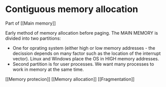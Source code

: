 # Contiguous memory allocation

Part of [[Main memory]]

   

Early method of memory allocation before paging. The MAIN MEMORY is divided into two partitions:

-   One for oprating system (either high or low memory addresses - the decission depends on many factor such as the location of the interrupt vector). Linux and Windows place the OS in HIGH memory addresses.
-   Second partition is for user processes. We want many processes to work in memory at the same time.

[[Memory protecion]]
[[Memory allocation]]
[[Fragmentation]]

